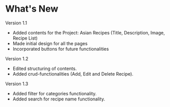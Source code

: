 <h1>What's New</h1>

Version 1.1

- Added contents for the Project: Asian Recipes (Title, Description, Image, Recipe List)
- Made initial design for all the pages
- Incorporated buttons for future functionalities

Version 1.2

- Edited structuring of contents.
- Added crud-functionalities (Add, Edit and Delete Recipe).

Version 1.3

- Added filter for categories functionality.
- Added search for recipe name functionality.
